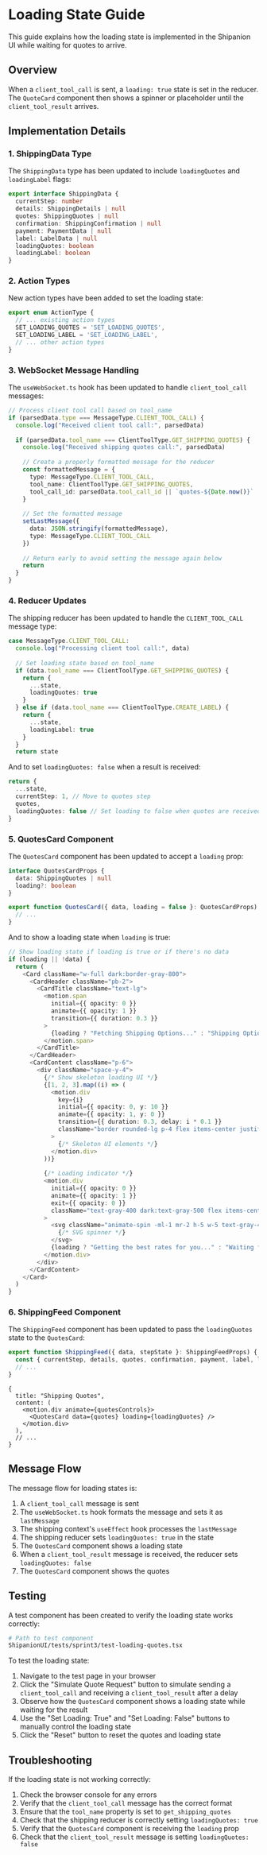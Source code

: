 # Loading State Guide

This guide explains how the loading state is implemented in the Shipanion UI while waiting for quotes to arrive.

## Overview

When a `client_tool_call` is sent, a `loading: true` state is set in the reducer. The `QuoteCard` component then shows a spinner or placeholder until the `client_tool_result` arrives.

## Implementation Details

### 1. ShippingData Type

The `ShippingData` type has been updated to include `loadingQuotes` and `loadingLabel` flags:

```typescript
export interface ShippingData {
  currentStep: number
  details: ShippingDetails | null
  quotes: ShippingQuotes | null
  confirmation: ShippingConfirmation | null
  payment: PaymentData | null
  label: LabelData | null
  loadingQuotes: boolean
  loadingLabel: boolean
}
```

### 2. Action Types

New action types have been added to set the loading state:

```typescript
export enum ActionType {
  // ... existing action types
  SET_LOADING_QUOTES = 'SET_LOADING_QUOTES',
  SET_LOADING_LABEL = 'SET_LOADING_LABEL',
  // ... other action types
}
```

### 3. WebSocket Message Handling

The `useWebSocket.ts` hook has been updated to handle `client_tool_call` messages:

```typescript
// Process client tool call based on tool_name
if (parsedData.type === MessageType.CLIENT_TOOL_CALL) {
  console.log("Received client tool call:", parsedData)
  
  if (parsedData.tool_name === ClientToolType.GET_SHIPPING_QUOTES) {
    console.log("Received shipping quotes call:", parsedData)
    
    // Create a properly formatted message for the reducer
    const formattedMessage = {
      type: MessageType.CLIENT_TOOL_CALL,
      tool_name: ClientToolType.GET_SHIPPING_QUOTES,
      tool_call_id: parsedData.tool_call_id || `quotes-${Date.now()}`
    }
    
    // Set the formatted message
    setLastMessage({
      data: JSON.stringify(formattedMessage),
      type: MessageType.CLIENT_TOOL_CALL
    })
    
    // Return early to avoid setting the message again below
    return
  }
}
```

### 4. Reducer Updates

The shipping reducer has been updated to handle the `CLIENT_TOOL_CALL` message type:

```typescript
case MessageType.CLIENT_TOOL_CALL:
  console.log("Processing client tool call:", data)
  
  // Set loading state based on tool_name
  if (data.tool_name === ClientToolType.GET_SHIPPING_QUOTES) {
    return {
      ...state,
      loadingQuotes: true
    }
  } else if (data.tool_name === ClientToolType.CREATE_LABEL) {
    return {
      ...state,
      loadingLabel: true
    }
  }
  return state
```

And to set `loadingQuotes: false` when a result is received:

```typescript
return {
  ...state,
  currentStep: 1, // Move to quotes step
  quotes,
  loadingQuotes: false // Set loading to false when quotes are received
}
```

### 5. QuotesCard Component

The `QuotesCard` component has been updated to accept a `loading` prop:

```typescript
interface QuotesCardProps {
  data: ShippingQuotes | null
  loading?: boolean
}

export function QuotesCard({ data, loading = false }: QuotesCardProps) {
  // ...
}
```

And to show a loading state when `loading` is true:

```typescript
// Show loading state if loading is true or if there's no data
if (loading || !data) {
  return (
    <Card className="w-full dark:border-gray-800">
      <CardHeader className="pb-2">
        <CardTitle className="text-lg">
          <motion.span
            initial={{ opacity: 0 }}
            animate={{ opacity: 1 }}
            transition={{ duration: 0.3 }}
          >
            {loading ? "Fetching Shipping Options..." : "Shipping Options"}
          </motion.span>
        </CardTitle>
      </CardHeader>
      <CardContent className="p-6">
        <div className="space-y-4">
          {/* Show skeleton loading UI */}
          {[1, 2, 3].map((i) => (
            <motion.div 
              key={i}
              initial={{ opacity: 0, y: 10 }}
              animate={{ opacity: 1, y: 0 }}
              transition={{ duration: 0.3, delay: i * 0.1 }}
              className="border rounded-lg p-4 flex items-center justify-between animate-pulse"
            >
              {/* Skeleton UI elements */}
            </motion.div>
          ))}
          
          {/* Loading indicator */}
          <motion.div
            initial={{ opacity: 0 }}
            animate={{ opacity: 1 }}
            exit={{ opacity: 0 }}
            className="text-gray-400 dark:text-gray-500 flex items-center justify-center gap-2 mt-4"
          >
            <svg className="animate-spin -ml-1 mr-2 h-5 w-5 text-gray-400 dark:text-gray-500">
              {/* SVG spinner */}
            </svg>
            {loading ? "Getting the best rates for you..." : "Waiting for shipping quotes..."}
          </motion.div>
        </div>
      </CardContent>
    </Card>
  )
}
```

### 6. ShippingFeed Component

The `ShippingFeed` component has been updated to pass the `loadingQuotes` state to the `QuotesCard`:

```typescript
export function ShippingFeed({ data, stepState }: ShippingFeedProps) {
  const { currentStep, details, quotes, confirmation, payment, label, loadingQuotes, loadingLabel } = data
  // ...
}
```

```tsx
{
  title: "Shipping Quotes",
  content: (
    <motion.div animate={quotesControls}>
      <QuotesCard data={quotes} loading={loadingQuotes} />
    </motion.div>
  ),
  // ...
}
```

## Message Flow

The message flow for loading states is:

1. A `client_tool_call` message is sent
2. The `useWebSocket.ts` hook formats the message and sets it as `lastMessage`
3. The shipping context's `useEffect` hook processes the `lastMessage`
4. The shipping reducer sets `loadingQuotes: true` in the state
5. The `QuotesCard` component shows a loading state
6. When a `client_tool_result` message is received, the reducer sets `loadingQuotes: false`
7. The `QuotesCard` component shows the quotes

## Testing

A test component has been created to verify the loading state works correctly:

```bash
# Path to test component
ShipanionUI/tests/sprint3/test-loading-quotes.tsx
```

To test the loading state:

1. Navigate to the test page in your browser
2. Click the "Simulate Quote Request" button to simulate sending a `client_tool_call` and receiving a `client_tool_result` after a delay
3. Observe how the `QuotesCard` component shows a loading state while waiting for the result
4. Use the "Set Loading: True" and "Set Loading: False" buttons to manually control the loading state
5. Click the "Reset" button to reset the quotes and loading state

## Troubleshooting

If the loading state is not working correctly:

1. Check the browser console for any errors
2. Verify that the `client_tool_call` message has the correct format
3. Ensure that the `tool_name` property is set to `get_shipping_quotes`
4. Check that the shipping reducer is correctly setting `loadingQuotes: true`
5. Verify that the `QuotesCard` component is receiving the `loading` prop
6. Check that the `client_tool_result` message is setting `loadingQuotes: false`
